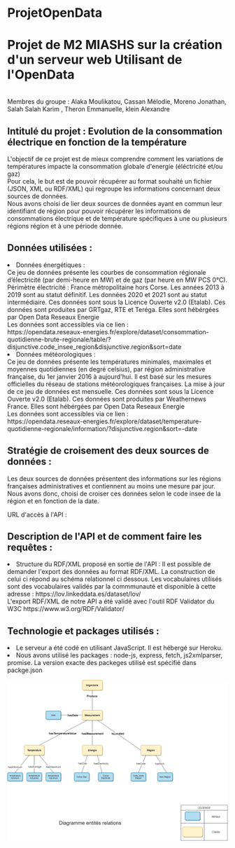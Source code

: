 # ProjetOpenData
<h1> Projet de M2 MIASHS sur la création d'un serveur web Utilisant de l'OpenData </h1> <br>
Membres du groupe : Alaka Moulikatou, Cassan Mélodie, Moreno Jonathan, Salah Salah Karim , Theron Emmanuelle, klein Alexandre  <br>
<h2>Intitulé du projet : Evolution de la consommation électrique en fonction de la température </h2>
L'objectif de ce projet est de mieux comprendre comment les variations de températures impacte la consommation globale d'energie (éléctricité et/ou gaz) <br>
Pour cela, le but est de  pouvoir récupérer au format souhaité un fichier (JSON, XML ou RDF/XML) qui regroupe les informations concernant deux sources de données. <br>
Nous avons choisi de lier deux sources de données ayant en commun leur identifiant de région pour pouvoir récupérer les informations de consommations électrique et de température spécifiques à une ou plusieurs régions région et à une période donnée.<br>
<h2> Données utilisées : </h2>
  <li> Données énergétiques : <br>
  Ce jeu de données présente les courbes de consommation régionale d’électricité (par demi-heure en MW) et de gaz (par heure en MW PCS 0°C).
Périmètre électricité : France métropolitaine hors Corse. Les années 2013 à 2019 sont au statut définitif. Les données 2020 et 2021 sont au statut intermédiaire.
  Ces données sont sous la Licence Ouverte v2.0 (Etalab).
  Ces données sont produites par GRTgaz, RTE et Teréga. Elles sont hébérgées par Open Data Reseaux Energie<br>
 Les données sont accessibles via ce lien : <br>
  <href> https://opendata.reseaux-energies.fr/explore/dataset/consommation-quotidienne-brute-regionale/table/?disjunctive.code_insee_region&disjunctive.region&sort=date </href>

</li>
  <li> Données météorologiques : <br>
  Ce jeu de données présente les températures minimales, maximales et moyennes quotidiennes (en degré celsius), par région administrative française, du 1er janvier 2016 à aujourd'hui. Il est basé sur les mesures officielles du réseau de stations météorologiques françaises. La mise à jour de ce jeu de données est mensuelle. 
  Ces données sont sous la Licence Ouverte v2.0 (Etalab).
  Ces données sont produites par Weathernews France. Elles sont hébérgées par Open Data Reseaux Energie<br>Les données sont accessibles via ce lien : <br>
  <href>https://opendata.reseaux-energies.fr/explore/dataset/temperature-quotidienne-regionale/information/?disjunctive.region&sort=-date</href> <br>

</li>

  <h2> Stratégie de croisement des deux sources de données : </h2>
  Les deux sources de données présentent des informations sur les régions françaises administratives et contiennent  au moins une mesure par jour. Nous avons donc, choisi de croiser ces données selon le code insee de la région et en fonction de la date. <br>
  
  

URL d'accès à l'API : <br>
 <h2> Description de l'API et de comment faire les requêtes : </h2>
  <li> Structure du RDF/XML proposé en sortie de l'API :
  Il est possible de demander l'export des données au format RDF/XML. La construction de celui ci répond au schéma relationnel ci dessous. Les vocabulaires utilisés sont des vocabulaires validés par la commmunauté et disponible à cette adresse : <href>https://lov.linkeddata.es/dataset/lov/</href> <br>
  L'export RDF/XML de notre API a été validé avec l'outil RDF Validator du W3C <href>https://www.w3.org/RDF/Validator/</href> <br>
  
  <h2> Technologie et packages utilisés : </h2>
  <li> Le serveur a été codé en utilisant JavaScript. Il est hébergé sur Heroku. </li>
  <li> Nous avons utilisé les packages : node-js, express, fetch, js2xmlparser, promise. La version exacte des packeges utilisé est spécifié dans packge.json
  
  
  
  
  ![Schéma](Shema_rel.png)
